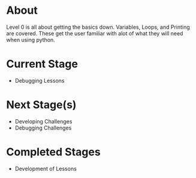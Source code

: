 About
=====

Level 0 is all about getting the basics down. Variables, Loops, and Printing are covered. These get the user familiar with alot of what they will need when using python.

Current Stage
=============

 - Debugging Lessons

Next Stage(s)
=============

 - Developing Challenges
 - Debugging Challenges

Completed Stages
================

 - Development of Lessons